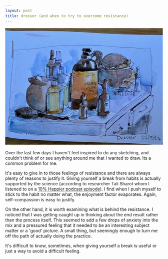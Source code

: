 ```yaml
---
layout: post
title: dresser (and when to try to overcome resistance) 
---
```


![Github Image](/images/dresser.jpg)

Over the last few days I haven't feel inspired to do any sketching, and couldn't think of or see anything around me that I wanted to draw.  Its a common problem for me.  

It's easy to give in to those feelings of resistance and there are always plenty of reasons to justify it.  Giving yourself a break from habits is actually supported by the science (according to researcher Tali Sharot whom I listened to on a [10% Happier podcast episode](https://www.happierapp.com/podcast/tph/tali-sharot)). I find when I push myself to stick to the habit no matter what, the enjoyment factor evaporates.   Again, self-compassion is easy to justify. 

On the other hand, it is worth examining what is behind the resistance.  I noticed that I was getting caught up in thinking about the end result rather than the process itself.  This seemed to add a few drops of anxiety into the mix and a pressured feeling that it needed to be an interesting subject matter or a 'good' picture.  A small thing, but seemingly enough to turn me off the path of actually doing the practice. 

It's difficult to know, sometimes, when giving yourself a break is useful or just a way to avoid a difficult feeling.

